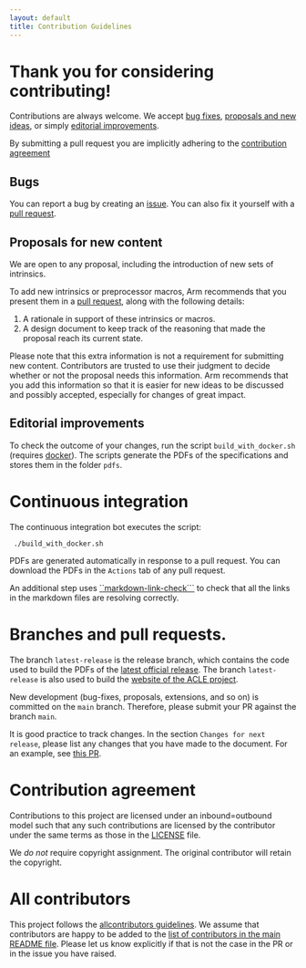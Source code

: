 ```yaml
---
layout: default
title: Contribution Guidelines
---
```

<!-- SPDX-FileCopyrightText: Copyright 2021-2023 Arm Limited and/or its affiliates <open-source-office@arm.com> -->
<!-- SPDX-License-Identifier: Apache-2.0 -->
<!-- See LICENSE.md file for details -->

# Thank you for considering contributing!

Contributions are always welcome. We accept [bug fixes](#bugs),
[proposals and new ideas](#proposals-for-new-content), or simply [editorial
improvements](#editorial-improvements).

By submitting a pull request you are implicitly adhering to the
[contribution agreement](#contribution-agreement)

## Bugs

You can report a bug by creating an
[issue](https://github.com/ARM-software/acle/issues). You can also fix
it yourself with a [pull
request](https://github.com/ARM-software/acle/pulls).

## Proposals for new content

We are open to any proposal, including the introduction of new sets of
intrinsics.

To add new intrinsics or preprocessor macros, Arm recommends that you
present them in a [pull
request](https://github.com/ARM-software/acle/pulls), along with the
following details:

1. A rationale in support of these intrinsics or macros.
2. A design document to keep track of the reasoning that made the
   proposal reach its current state.

Please note that this extra information is not a requirement for
submitting new content. Contributors are trusted to use their judgment
to decide whether or not the proposal needs this information. Arm
recommends that you add this information so that it is easier for new
ideas to be discussed and possibly accepted, especially for changes of
great impact.

## Editorial improvements

To check the outcome of your changes, run the script
`build_with_docker.sh` (requires
[docker](https://www.docker.com/)). The scripts generate the PDFs of
the specifications and stores them in the folder `pdfs`.

# Continuous integration

The continuous integration bot executes the script:

```
 ./build_with_docker.sh
```

PDFs are generated automatically in response to a pull request. You
can download the PDFs in the `Actions` tab of any pull request.

An additional step uses
[``markdown-link-check```](https://github.com/tcort/markdown-link-check)
to check that all the links in the markdown files are resolving
correctly.

# Branches and pull requests.

The branch `latest-release` is the release branch, which contains the
code used to build the PDFs of the [latest official
release](https://github.com/ARM-software/acle/releases/latest). The
branch `latest-release` is also used to build the [website of the ACLE
project](https://arm-software.github.io/acle).

New development (bug-fixes, proposals, extensions, and so on) is
committed on the `main` branch. Therefore, please submit your
PR against the branch `main`.

It is good practice to track changes. In the section `Changes for next
release`, please list any changes that you have made to the
document. For an example, see [this
PR](https://github.com/ARM-software/acle/pull/19).

# Contribution agreement

Contributions to this project are licensed under an inbound=outbound
model such that any such contributions are licensed by the contributor
under the same terms as those in the [LICENSE](LICENSE.md) file.

We _do not_ require copyright assignment. The original contributor
will retain the copyright.

# All contributors

This project follows the [allcontributors
guidelines](https://allcontributors.org/docs/en/overview). We assume
that contributors are happy to be added to the [list of contributors
in the main README file](README.md#contributors-). Please let us know
explicitly if that is not the case in the PR or in the issue you have
raised.
